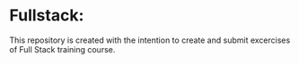 # Fullstack:
This repository is created with the intention to create and submit excercises of Full Stack training course.
